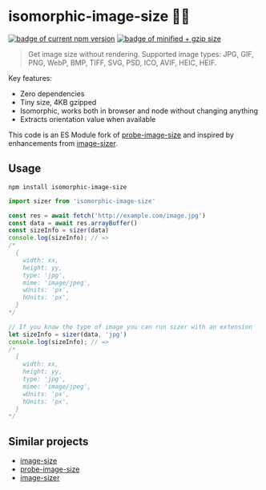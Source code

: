 # isomorphic-image-size 📸📏
[![badge of current npm version](https://badgen.net/npm/v/isomorphic-image-size)](https://www.npmjs.com/package/isomorphic-image-size) [![badge of minified + gzip size](https://badgen.net/bundlephobia/minzip/isomorphic-image-size)](https://bundlephobia.com/package/isomorphic-image-size)

> Get image size without rendering. Supported image types: JPG, GIF, PNG, WebP, BMP, TIFF, SVG, PSD, ICO, AVIF, HEIC, HEIF.

Key features:
- Zero dependencies
- Tiny size, 4KB gzipped
- Isomorphic, works both in browser and node without changing anything
- Extracts orientation value when available

This code is an ES Module fork of [probe-image-size](https://github.com/nodeca/probe-image-size) and inspired by enhancements from [image-sizer](https://github.com/mfish33/image-sizer).

## Usage

```shell
npm install isomorphic-image-size
```

```js
import sizer from 'isomorphic-image-size'

const res = await fetch('http://example.com/image.jpg')
const data = await res.arrayBuffer()
const sizeInfo = sizer(data)
console.log(sizeInfo); // =>
/*
  {
    width: xx,
    height: yy,
    type: 'jpg',
    mime: 'image/jpeg',
    wUnits: 'px',
    hUnits: 'px',
  }
*/

// If you know the type of image you can run sizer with an extension
let sizeInfo = sizer(data, 'jpg')
console.log(sizeInfo); // =>
/*
  {
    width: xx,
    height: yy,
    type: 'jpg',
    mime: 'image/jpeg',
    wUnits: 'px',
    hUnits: 'px',
  }
*/
```

## Similar projects

- [image-size](https://github.com/netroy/image-size)
- [probe-image-size](https://github.com/nodeca/probe-image-size)
- [image-sizer](https://github.com/mfish33/image-sizer)

